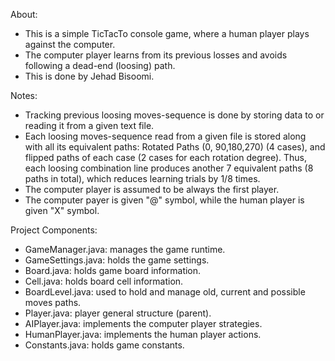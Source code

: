 About:
* This is a simple TicTacTo console game, where a human player plays against the computer.
* The computer player learns from its previous losses and avoids following a dead-end (loosing) path.
* This is done by Jehad Bisoomi.

Notes:
* Tracking previous loosing moves-sequence is done by storing data to or reading it from a given text file.
* Each loosing moves-sequence read from a given file is stored along with all its equivalent paths: Rotated Paths (0, 90,180,270) (4 cases), and flipped paths of each case (2 cases for each rotation degree). Thus, each loosing combination line produces another 7 equivalent paths (8 paths in total), which reduces learning trials by 1/8 times. 
* The computer player is assumed to be always the first player. 
* The computer payer is given "@" symbol, while the human player is given "X" symbol.


Project Components:
* GameManager.java: manages the game runtime.
* GameSettings.java: holds the game settings.
* Board.java: holds game board information.
* Cell.java: holds board cell information.
* BoardLevel.java: used to hold and manage old, current and possible moves paths.
* Player.java: player general structure (parent).
* AIPlayer.java: implements the computer player strategies.
* HumanPlayer.java: implements the human player actions.
* Constants.java:  holds game constants. 
